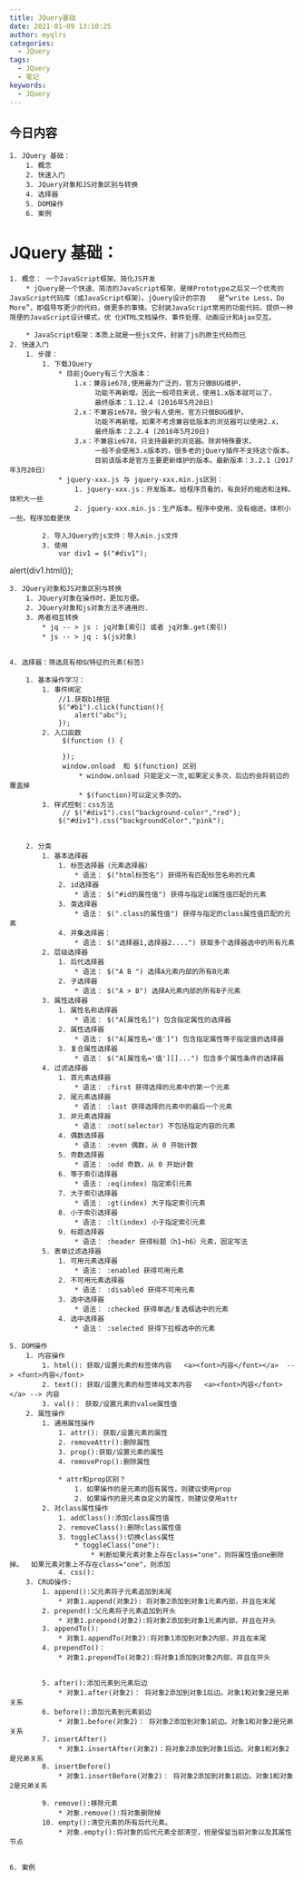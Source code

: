 ```yaml
---
title: JQuery基础
date: 2021-01-09 13:10:25
author: myqlrs
categories:
  - JQuery
tags:
  - JQuery
  - 笔记
keywords:
  - JQuery
---
```


## 今日内容

    1. JQuery 基础：
    	1. 概念
    	2. 快速入门
    	3. JQuery对象和JS对象区别与转换
    	4. 选择器
    	5. DOM操作
    	6. 案例

# JQuery 基础：

    1. 概念： 一个JavaScript框架。简化JS开发
    	* jQuery是一个快速、简洁的JavaScript框架，是继Prototype之后又一个优秀的JavaScript代码库（或JavaScript框架）。jQuery设计的宗旨	是“write Less，Do More”，即倡导写更少的代码，做更多的事情。它封装JavaScript常用的功能代码，提供一种简便的JavaScript设计模式，优	化HTML文档操作、事件处理、动画设计和Ajax交互。

    	* JavaScript框架：本质上就是一些js文件，封装了js的原生代码而已
    2. 快速入门
    	1. 步骤：
    		1. 下载JQuery
    			* 目前jQuery有三个大版本：
    				1.x：兼容ie678,使用最为广泛的，官方只做BUG维护，
    					 功能不再新增。因此一般项目来说，使用1.x版本就可以了，
    					 最终版本：1.12.4 (2016年5月20日)
    				2.x：不兼容ie678，很少有人使用，官方只做BUG维护，
    					 功能不再新增。如果不考虑兼容低版本的浏览器可以使用2.x，
    					 最终版本：2.2.4 (2016年5月20日)
    				3.x：不兼容ie678，只支持最新的浏览器。除非特殊要求，
    					 一般不会使用3.x版本的，很多老的jQuery插件不支持这个版本。
    					 目前该版本是官方主要更新维护的版本。最新版本：3.2.1（2017年3月20日）
    			* jquery-xxx.js 与 jquery-xxx.min.js区别：
    				1. jquery-xxx.js：开发版本。给程序员看的，有良好的缩进和注释。体积大一些
    				2. jquery-xxx.min.js：生产版本。程序中使用，没有缩进。体积小一些。程序加载更快

    		2. 导入JQuery的js文件：导入min.js文件
    		3. 使用
    			var div1 = $("#div1");

alert(div1.html());

    3. JQuery对象和JS对象区别与转换
    	1. JQuery对象在操作时，更加方便。
        2. JQuery对象和js对象方法不通用的.
        3. 两者相互转换
            * jq -- > js : jq对象[索引] 或者 jq对象.get(索引)
            * js -- > jq : $(js对象)


    4. 选择器：筛选具有相似特征的元素(标签)

    	1. 基本操作学习：
    		1. 事件绑定
    			//1.获取b1按钮
                $("#b1").click(function(){
                    alert("abc");
                });
    		2. 入口函数
    			 $(function () {

       			 });
    			 window.onload  和 $(function) 区别
                     * window.onload 只能定义一次,如果定义多次，后边的会将前边的覆盖掉
                     * $(function)可以定义多次的。
    		3. 样式控制：css方法
    			 // $("#div1").css("background-color","red");
          		$("#div1").css("backgroundColor","pink");


    	2. 分类
    		1. 基本选择器
    			1. 标签选择器（元素选择器）
    				* 语法： $("html标签名") 获得所有匹配标签名称的元素
    			2. id选择器
    				* 语法： $("#id的属性值") 获得与指定id属性值匹配的元素
    			3. 类选择器
    				* 语法： $(".class的属性值") 获得与指定的class属性值匹配的元素
    			4. 并集选择器：
    				* 语法： $("选择器1,选择器2....") 获取多个选择器选中的所有元素
    		2. 层级选择器
    			1. 后代选择器
    				* 语法： $("A B ") 选择A元素内部的所有B元素
    			2. 子选择器
    				* 语法： $("A > B") 选择A元素内部的所有B子元素
    		3. 属性选择器
    			1. 属性名称选择器
    				* 语法： $("A[属性名]") 包含指定属性的选择器
    			2. 属性选择器
    				* 语法： $("A[属性名='值']") 包含指定属性等于指定值的选择器
    			3. 复合属性选择器
    				* 语法： $("A[属性名='值'][]...") 包含多个属性条件的选择器
    		4. 过滤选择器
    			1. 首元素选择器
    				* 语法： :first 获得选择的元素中的第一个元素
    			2. 尾元素选择器
    				* 语法： :last 获得选择的元素中的最后一个元素
    			3. 非元素选择器
    				* 语法： :not(selector) 不包括指定内容的元素
    			4. 偶数选择器
    				* 语法： :even 偶数，从 0 开始计数
    			5. 奇数选择器
    				* 语法： :odd 奇数，从 0 开始计数
    			6. 等于索引选择器
    				* 语法： :eq(index) 指定索引元素
    			7. 大于索引选择器
    				* 语法： :gt(index) 大于指定索引元素
    			8. 小于索引选择器
    				* 语法： :lt(index) 小于指定索引元素
    			9. 标题选择器
    				* 语法： :header 获得标题（h1~h6）元素，固定写法
    		5. 表单过滤选择器
    			1. 可用元素选择器
    				* 语法： :enabled 获得可用元素
    			2. 不可用元素选择器
    				* 语法： :disabled 获得不可用元素
    			3. 选中选择器
    				* 语法： :checked 获得单选/复选框选中的元素
    			4. 选中选择器
    				* 语法： :selected 获得下拉框选中的元素

    5. DOM操作
    	1. 内容操作
    		1. html(): 获取/设置元素的标签体内容   <a><font>内容</font></a>  --> <font>内容</font>
    		2. text(): 获取/设置元素的标签体纯文本内容   <a><font>内容</font></a> --> 内容
    		3. val()： 获取/设置元素的value属性值
    	2. 属性操作
    		1. 通用属性操作
    			1. attr(): 获取/设置元素的属性
    			2. removeAttr():删除属性
    			3. prop():获取/设置元素的属性
    			4. removeProp():删除属性

    			* attr和prop区别？
    				1. 如果操作的是元素的固有属性，则建议使用prop
    				2. 如果操作的是元素自定义的属性，则建议使用attr
    		2. 对class属性操作
    			1. addClass():添加class属性值
    			2. removeClass():删除class属性值
    			3. toggleClass():切换class属性
    				* toggleClass("one"):
    					* 判断如果元素对象上存在class="one"，则将属性值one删除掉。  如果元素对象上不存在class="one"，则添加
    			4. css():
    	3. CRUD操作:
    		1. append():父元素将子元素追加到末尾
    			* 对象1.append(对象2): 将对象2添加到对象1元素内部，并且在末尾
    		2. prepend():父元素将子元素追加到开头
    			* 对象1.prepend(对象2):将对象2添加到对象1元素内部，并且在开头
    		3. appendTo():
    			* 对象1.appendTo(对象2):将对象1添加到对象2内部，并且在末尾
    		4. prependTo()：
    			* 对象1.prependTo(对象2):将对象1添加到对象2内部，并且在开头


    		5. after():添加元素到元素后边
    			* 对象1.after(对象2)： 将对象2添加到对象1后边。对象1和对象2是兄弟关系
    		6. before():添加元素到元素前边
    			* 对象1.before(对象2)： 将对象2添加到对象1前边。对象1和对象2是兄弟关系
    		7. insertAfter()
    			* 对象1.insertAfter(对象2)：将对象2添加到对象1后边。对象1和对象2是兄弟关系
    		8. insertBefore()
    			* 对象1.insertBefore(对象2)： 将对象2添加到对象1前边。对象1和对象2是兄弟关系

    		9. remove():移除元素
    			* 对象.remove():将对象删除掉
    		10. empty():清空元素的所有后代元素。
    			* 对象.empty():将对象的后代元素全部清空，但是保留当前对象以及其属性节点


    6. 案例
